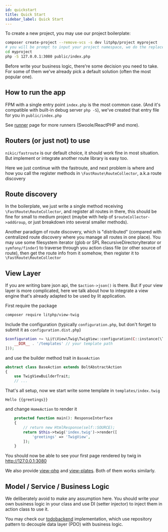 ```yaml
---
id: quickstart
title: Quick Start
sidebar_label: Quick Start
---
```


To create a new project, you may use our project boilerplate:

```bash
composer create-project --remove-vcs -s dev litphp/project myproject
# you will be prompt to input your project namespace, we do the replace work for you
cd myproject
php -S 127.0.0.1:3080 public/index.php

```

Before write your business logic, there're some decision you need to take. For some of them we've already pick a default solution (often the most popular one).

## How to run the app

FPM with a single entry point `index.php` is the most common case. (And it's compatible with built-in debug server `php -S`), we've created that entry file for you in `public/index.php`

See [runner](runner) page for more runners (Swoole/ReactPHP and more).

## Routers (or just not) to use

`nikic/fastroute` is our default choice, it should work fine in most situation. But implement or integrate another route library is easy too.

Here we just continue with the fastroute, and next problem is where and how you call the register methods in `\FastRoute\RouteCollector`, a.k.a route discovery

## Route discovery

In the boilerplate, we just write a single method receiving `\FastRoute\RouteCollector`, and register all routes in there, this should be fine for small to medium project (maybe with help of `$routeCollector->addGroup`, or just breakdown into several smaller methods).

Another paradigm of route discovery, which is "distributed" (compared with centralized route discovery where you manage all routes in one place). You may use some filesystem iterator (glob or SPL RecursiveDirectoryIterator or `symfony/finder`) to traverse through you action class file (or other source of route), then get the route info from it somehow, then register it to `\FastRoute\RouteCollector`

## View Layer

If you are writing bare json api, the `$action->json()`  is there. But if your view layer is more complicated, here we talk about how to integrate a view engine that's already adapted to be used by lit application.

First require the package

```bash
composer require litphp/view-twig
```

Include the configuration (typically `configuration.php`, but don't forget to submit it as `configuration.dist.php`)

```php
$configuration += \Lit\View\Twig\TwigView::configuration(C::instance(\Twig\Loader\FilesystemLoader::class, [
    __DIR__ . '/templates' // your template path
]));
```

and use the builder method trait in `BaseAction`

```php
abstract class BaseAction extends BoltAbstractAction
{
    use TwigViewBuilderTrait;
    // ...
```

That's all setup, now we start write some template in `templates/index.twig`

```twig
Hello {{greetings}}
```

and change `HomeAction` to render it

```php
    protected function main(): ResponseInterface
    {
        // return new HtmlResponse(self::SOURCE);
        return $this->twig('index.twig')->render([
            'greetings' => 'TwigView',
        ]);
    }

```

You should now be able to see your first page rendered by twig in http://127.0.0.1:3080

We also provide [view-php](https://github.com/litphp/view-php) and [view-plates](https://github.com/litphp/view-plates). Both of them works similarly.

## Model / Service / Business Logic

We deliberately avoid to make any assumption here. You should write your own business logic in your class  and use DI (setter injector) to inject them in action class to use it.

You may check our [todobackend](https://github.com/litphp/todobackend) implementation, which use repository pattern to decouple data layer (PDO) with business logic.

